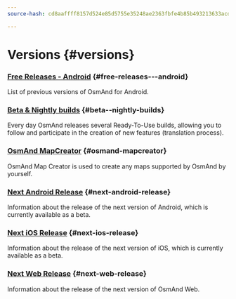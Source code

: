 ```yaml
---
source-hash: cd8aaffff8157d524e85d5755e35248ae2363fbfe4b85b493213633acdd0e60c

---
```

# Versions {#versions}

### [Free Releases - Android](/docs/versions/free-versions) {#free-releases---android}

List of previous versions of OsmAnd for Android.

### [Beta & Nightly builds](/docs/versions/nightly_versions) {#beta--nightly-builds}

Every day OsmAnd releases several Ready-To-Use builds, allowing you to follow and participate in the creation of new features (translation process).

### [OsmAnd MapCreator](/docs/versions/map-creator) {#osmand-mapcreator}

OsmAnd Map Creator is used to create any maps supported by OsmAnd by yourself.  

### [Next Android Release](/docs/versions/future-android) {#next-android-release}

Information about the release of the next version of Android, which is currently available as a beta.

### [Next iOS Release](/docs/versions/future-ios) {#next-ios-release}

Information about the release of the next version of iOS, which is currently available as a beta.

### [Next Web Release](/docs/versions/future-web) {#next-web-release}

Information about the release of the next version of OsmAnd Web.